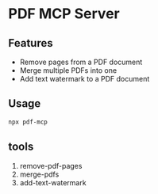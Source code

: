 # PDF MCP Server

## Features
- Remove pages from a PDF document
- Merge multiple PDFs into one
- Add text watermark to a PDF document

## Usage

```bash
npx pdf-mcp
```

## tools

1. remove-pdf-pages
2. merge-pdfs
3. add-text-watermark

